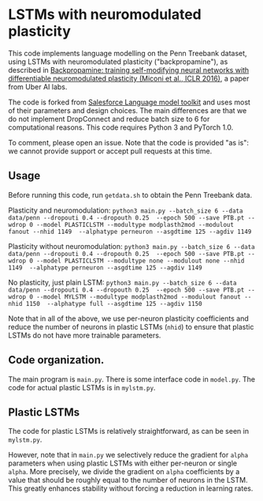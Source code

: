 # LSTMs with neuromodulated plasticity


This code implements language modelling on the Penn Treebank dataset, using LSTMs with neuromodulated plasticity ("backpropamine"), as described in [Backpropamine: training self-modifying neural networks with differentiable neuromodulated plasticity (Miconi et al., ICLR 2016)](https://openreview.net/forum?id=r1lrAiA5Ym), a paper from Uber AI labs.

The code is forked from [Salesforce Language model toolkit](https://github.com/Smerity/awd-lstm-lm) and uses most of their parameters and design choices. The main differences are that we do not implement DropConnect and reduce batch size to 6 for computational reasons. This code requires Python 3 and PyTorch 1.0.

To comment, please open an issue. Note that the code is provided "as is": we cannot provide support or accept pull requests at this time.

## Usage

Before running this code, run `getdata.sh` to obtain the Penn Treebank data.

Plasticity and neuromodulation: `python3 main.py --batch_size 6 --data data/penn --dropouti 0.4 --dropouth 0.25  --epoch 500 --save PTB.pt --wdrop 0 --model PLASTICLSTM --modultype modplasth2mod --modulout fanout --nhid 1149  --alphatype perneuron --asgdtime 125 --agdiv 1149`

Plasticity without neuromodulation: `python3 main.py --batch_size 6 --data data/penn --dropouti 0.4 --dropouth 0.25  --epoch 500 --save PTB.pt --wdrop 0 --model PLASTICLSTM --modultype none --modulout none --nhid 1149  --alphatype perneuron --asgdtime 125 --agdiv 1149`

No plasticity, just plain LSTM: `python3 main.py --batch_size 6 --data data/penn --dropouti 0.4 --dropouth 0.25  --epoch 500 --save PTB.pt --wdrop 0 --model MYLSTM --modultype modplasth2mod --modulout fanout --nhid 1150  --alphatype full --asgdtime 125 --agdiv 1150`

Note that in all of the above, we use per-neuron plasticity coefficients and reduce the number of neurons in plastic LSTMs (`nhid`) to ensure that plastic LSTMs do not have more trainable parameters.

## Code organization.

The main program is `main.py`. There is some interface code in `model.py`. The code for actual plastic LSTMs is in `mylstm.py`.

## Plastic LSTMs

The code for plastic LSTMs is relatively straightforward, as can be seen in `mylstm.py`.

However, note that in `main.py` we selectively reduce the gradient for `alpha`
parameters when using plastic LSTMs with either per-neuron or single `alpha`.
More precisely, we divide the gradient on `alpha` coefficients by a value that should be roughly equal
to the number of neurons in the LSTM. This greatly enhances stability without
forcing a reduction in learning rates.



